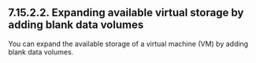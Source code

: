 ## 7.15.2.2. Expanding available virtual storage by adding blank data volumes

You can expand the available storage of a virtual machine (VM) by adding blank data volumes.

